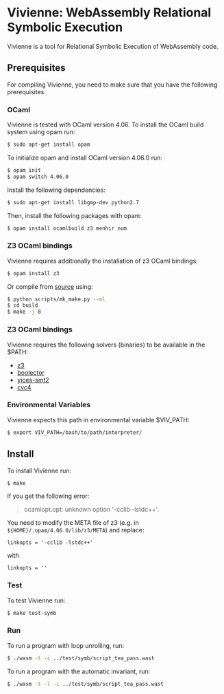 # Vivienne: WebAssembly Relational Symbolic Execution

Vivienne is a tool for Relational Symbolic Execution of WebAssembly code. 

## Prerequisites 

For compiling Vivienne, you need to make sure that you have the following 
prerequisites.

### OCaml
Vivienne is tested with OCaml version 4.06.
To install the OCaml build system using opam run:
```bash
$ sudo apt-get install opam
```
To initialize opam and install OCaml version 4.06.0 run:

```bash
$ opam init 
$ opam switch 4.06.0
```

Install the following dependencies:
```bash
$ sudo apt-get install libgmp-dev python2.7
```

Then, install the following packages with opam:
```bash
$ opam install ocamlbuild z3 menhir num
```

### Z3 OCaml bindings

Vivienne requires additionally the installation of z3 OCaml bindings:

```bash
$ opam install z3
```

Or compile from [source](https://github.com/Z3Prover/z3) using:

```bash
$ python scripts/mk_make.py --ml
$ cd build
$ make -j 8
```

### Z3 OCaml bindings

Vivienne requires the following solvers (binaries) to be available in the $PATH:

- [z3](https://github.com/Z3Prover/z3) 
- [boolector](https://github.com/Boolector/boolector/releases) 
- [yices-smt2](https://github.com/SRI-CSL/yices2)
- [cvc4](https://cvc4.github.io/downloads.html)

### Environmental Variables
Vivienne expects this path in environmental variable $VIV_PATH:

```bash
$ export VIV_PATH=/bash/to/path/interpreter/
```

## Install
To install Vivienne run:
```bash
$ make
```
If you get the following error:
> ocamlopt.opt: unknown option '-cclib -lstdc++'.

You need to modify the META file of z3 (e.g. in `${HOME}/.opam/4.06.0/lib/z3/META`)
and replace:
```
linkopts = '-cclib -lstdc++'
```
with
```
linkopts = ''
```


### Test
To test Vivienne run:
```bash
$ make test-symb
```

### Run
To run a program with loop unrolling, run:
```bash
$ ./wasm -t -i ../test/symb/script_tea_pass.wast
```
To run a program with the automatic invariant, run:
```bash
$ ./wasm -t -l -i ../test/symb/script_tea_pass.wast
```

